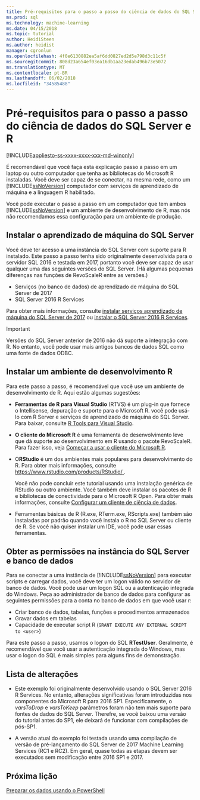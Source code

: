 ```yaml
---
title: Pré-requisitos para o passo a passo do ciência de dados do SQL Server e R | Microsoft Docs
ms.prod: sql
ms.technology: machine-learning
ms.date: 04/15/2018
ms.topic: tutorial
author: HeidiSteen
ms.author: heidist
manager: cgronlun
ms.openlocfilehash: 4f0e6130882ea5af6dd0827ed2d5e798d3c11c5f
ms.sourcegitcommit: 808d23a654ef03ea16db1aa23edab496b73e5072
ms.translationtype: MT
ms.contentlocale: pt-BR
ms.lasthandoff: 06/02/2018
ms.locfileid: "34585488"
---
```

# <a name="prerequisites-for-the-data-science-walkthrough-for-sql-server-and-r"></a>Pré-requisitos para o passo a passo do ciência de dados do SQL Server e R
[!INCLUDE[appliesto-ss-xxxx-xxxx-xxx-md-winonly](../../includes/appliesto-ss-xxxx-xxxx-xxx-md-winonly.md)]

É recomendável que você faça esta explicação passo a passo em um laptop ou outro computador que tenha as bibliotecas do Microsoft R instaladas. Você deve ser capaz de se conectar, na mesma rede, como um [!INCLUDE[ssNoVersion](../../includes/ssnoversion-md.md)] computador com serviços de aprendizado de máquina e a linguagem R habilitado.

Você pode executar o passo a passo em um computador que tem ambos [!INCLUDE[ssNoVersion](../../includes/ssnoversion-md.md)] e um ambiente de desenvolvimento de R, mas nós não recomendamos essa configuração para um ambiente de produção.

## <a name="install-machine-learning-for-sql-server"></a>Instalar o aprendizado de máquina do SQL Server

Você deve ter acesso a uma instância do SQL Server com suporte para R instalado. Este passo a passo tenha sido originalmente desenvolvida para o servidor SQL 2016 e testada em 2017, portanto você deve ser capaz de usar qualquer uma das seguintes versões do SQL Server. (Há algumas pequenas diferenças nas funções de RevoScaleR entre as versões.)

+ Serviços (no banco de dados) de aprendizado de máquina do SQL Server de 2017
+ SQL Server 2016 R Services

Para obter mais informações, consulte [instalar serviços aprendizado de máquina do SQL Server de 2017](../install/sql-machine-learning-services-windows-install.md) ou [instalar o SQL Server 2016 R Services](../install/sql-r-services-windows-install.md).

> [!IMPORTANT]
> Versões do SQL Server anterior de 2016 não dá suporte a integração com R. No entanto, você pode usar mais antigos bancos de dados SQL como uma fonte de dados ODBC.

## <a name="install-an-r-development-environment"></a>Instalar um ambiente de desenvolvimento R

Para este passo a passo, é recomendável que você use um ambiente de desenvolvimento de R. Aqui estão algumas sugestões:

- **Ferramentas de R para Visual Studio** (RTVS) é um plug-in que fornece o Intellisense, depuração e suporte para o Microsoft R. você pode usá-lo com R Server e serviços de aprendizado de máquina do SQL Server. Para baixar, consulte [R Tools para Visual Studio](https://www.visualstudio.com/vs/rtvs/).

- **O cliente do Microsoft R** é uma ferramenta de desenvolvimento leve que dá suporte ao desenvolvimento em R usando o pacote RevoScaleR. Para fazer isso, veja [Começar a usar o cliente do Microsoft R](https://docs.microsoft.com/machine-learning-server/r-client/what-is-microsoft-r-client).

- O**RStudio** é um dos ambientes mais populares para desenvolvimento do R. Para obter mais informações, consulte [ https://www.rstudio.com/products/RStudio/ ](https://www.rstudio.com/products/RStudio/).

    Você não pode concluir este tutorial usando uma instalação genérica de RStudio ou outro ambiente. Você também deve instalar os pacotes de R e bibliotecas de conectividade para o Microsoft R Open. Para obter mais informações, consulte [Configurar um cliente de ciência de dados](../r/set-up-a-data-science-client.md).

- Ferramentas básicas de R (R.exe, RTerm.exe, RScripts.exe) também são instaladas por padrão quando você instala o R no SQL Server ou cliente de R. Se você não quiser instalar um IDE, você pode usar essas ferramentas.

## <a name="get-permissions-on-the-sql-server-instance-and-database"></a>Obter as permissões na instância do SQL Server e banco de dados

Para se conectar a uma instância de [!INCLUDE[ssNoVersion](../../includes/ssnoversion-md.md)] para executar scripts e carregar dados, você deve ter um logon válido no servidor de banco de dados.  Você pode usar um logon SQL ou a autenticação integrada do Windows. Peça ao administrador de banco de dados para configurar as seguintes permissões para a conta no banco de dados em que você usar r:

- Criar banco de dados, tabelas, funções e procedimentos armazenados
- Gravar dados em tabelas
- Capacidade de executar script R (`GRANT EXECUTE ANY EXTERNAL SCRIPT to <user>`)

Para este passo a passo, usamos o logon do SQL **RTestUser**. Geralmente, é recomendável que você usar a autenticação integrada do Windows, mas usar o logon do SQL é mais simples para alguns fins de demonstração.

## <a name="change-list"></a>Lista de alterações

+ Este exemplo foi originalmente desenvolvido usando o SQL Server 2016 R Services. No entanto, alterações significativas foram introduzidas nos componentes do Microsoft R para 2016 SP1. Especificamente, o _varsToDrop_ e _varsToKeep_ parâmetros foram não tem mais suporte para fontes de dados do SQL Server. Therefre, se você baixou uma versão do tutorial antes do SP1, ele deixará de funcionar com compilações de pós-SP1.

+ A versão atual do exemplo foi testada usando uma compilação de versão de pré-lançamento do SQL Server de 2017 Machine Learning Services (RC1 e RC2). Em geral, quase todas as etapas devem ser executados sem modificação entre 2016 SP1 e 2017.

## <a name="next-lesson"></a>Próxima lição

[Preparar os dados usando o PowerShell](walkthrough-prepare-the-data.md)
